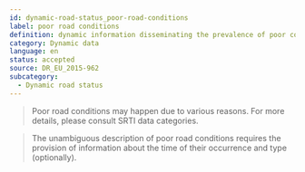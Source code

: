 ```yaml
---
id: dynamic-road-status_poor-road-conditions
label: poor road conditions
definition: dynamic information disseminating the prevalence of poor conditions on a specific segment/section of a road link (or on the entire road link).
category: Dynamic data
language: en
status: accepted
source: DR_EU_2015-962
subcategory:
  - Dynamic road status
---
```


>Poor road conditions may happen due to various reasons. For more details, please consult SRTI data categories.

>The unambiguous description of poor road conditions requires the provision of information about the time of their occurrence and type (optionally).

